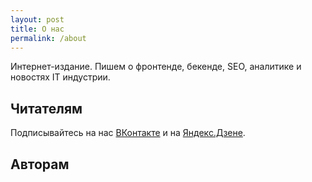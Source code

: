 ```yaml
---
layout: post
title: О нас
permalink: /about
---
```


Интернет-издание. Пишем о фронтенде, бекенде, SEO, аналитике и новостях IT индустрии.

## Читателям

Подписывайтесь на нас [ВКонтакте](https://vk.com/yaprogrammer) и на [Яндекс.Дзене](https://zen.yandex.ru/user/988282664).

## Авторам